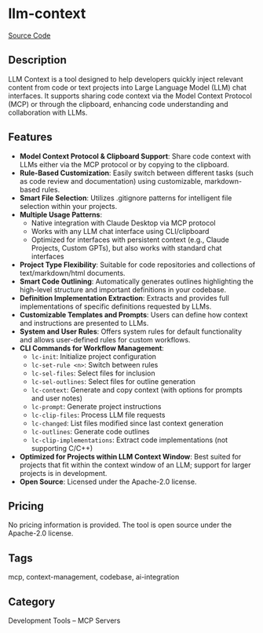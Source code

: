 # llm-context

[Source Code](https://github.com/cyberchitta/llm-context.py)

## Description
LLM Context is a tool designed to help developers quickly inject relevant content from code or text projects into Large Language Model (LLM) chat interfaces. It supports sharing code context via the Model Context Protocol (MCP) or through the clipboard, enhancing code understanding and collaboration with LLMs.

## Features
- **Model Context Protocol & Clipboard Support**: Share code context with LLMs either via the MCP protocol or by copying to the clipboard.
- **Rule-Based Customization**: Easily switch between different tasks (such as code review and documentation) using customizable, markdown-based rules.
- **Smart File Selection**: Utilizes .gitignore patterns for intelligent file selection within your projects.
- **Multiple Usage Patterns**:
  - Native integration with Claude Desktop via MCP protocol
  - Works with any LLM chat interface using CLI/clipboard
  - Optimized for interfaces with persistent context (e.g., Claude Projects, Custom GPTs), but also works with standard chat interfaces
- **Project Type Flexibility**: Suitable for code repositories and collections of text/markdown/html documents.
- **Smart Code Outlining**: Automatically generates outlines highlighting the high-level structure and important definitions in your codebase.
- **Definition Implementation Extraction**: Extracts and provides full implementations of specific definitions requested by LLMs.
- **Customizable Templates and Prompts**: Users can define how context and instructions are presented to LLMs.
- **System and User Rules**: Offers system rules for default functionality and allows user-defined rules for custom workflows.
- **CLI Commands for Workflow Management**:
  - `lc-init`: Initialize project configuration
  - `lc-set-rule <n>`: Switch between rules
  - `lc-sel-files`: Select files for inclusion
  - `lc-sel-outlines`: Select files for outline generation
  - `lc-context`: Generate and copy context (with options for prompts and user notes)
  - `lc-prompt`: Generate project instructions
  - `lc-clip-files`: Process LLM file requests
  - `lc-changed`: List files modified since last context generation
  - `lc-outlines`: Generate code outlines
  - `lc-clip-implementations`: Extract code implementations (not supporting C/C++)
- **Optimized for Projects within LLM Context Window**: Best suited for projects that fit within the context window of an LLM; support for larger projects is in development.
- **Open Source**: Licensed under the Apache-2.0 license.

## Pricing
No pricing information is provided. The tool is open source under the Apache-2.0 license.

## Tags
mcp, context-management, codebase, ai-integration

## Category
Development Tools – MCP Servers

